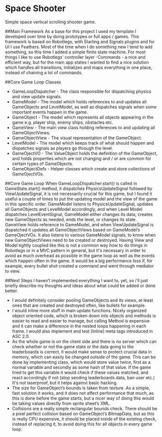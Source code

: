 # Space Shooter
Simple space vertical scrolling shooter game.


##Main Framework
As a base for this project I used my template I developed over time by doing prototypes or full apps / games. This framework is based on Robotlegs, with Starling and Signals plugins and for UI I use Feathers. Most of the time when I do something new I tend to add something, so this time I added a simple finite state machine. For most things I like to use Robotlegs' controller layer -Commands - a nice and efficient way, but for the main app states I wanted to find a nice solution which handles all transitions, initializes and maps everything in one place, instead of chaining a lot of commands. 

##Core Game Loop Classes
* GameLoopDispatcher - The class responsible for dispatching physics and view update signals.
* GameModel - The model which holds references to and updates all GameObjects and LevelModel, as well as dispatches signals when some important events happen in the game.
* GameObject - The model which represents all objects appearing in the game e.g. player ship, enemy ships, obstacles etc.
* GameView - The main view class holding references to and updating all GameObjectViews.
* GameObjectView - The visual representation of the GameObject.
* LevelModel - The model which keeps track of what should happen and dispatches signals as players go through the level.
* GameOjectVO - The ValueObject holds the definition of the GameObject, and holds properties which are not changing and / or are common for certain types of GameObjects.
* GameObjectDefs - Helper classes which create and store collections of GameOjectVOs.


##Core Game Loop 
When GameLoopDispatcher.start() is called in GameState.start() method, it dispatches PhysicsUpdateSignal followed by ViewUpdateSignal, it is not necessarily crucial for this game, but I found it useful a couple of times to put the updating model and the view of the game in this specific order. 
GameModel listens to PhysicsUpdateSignal, updates all GameObjects and LevelModel accordingly, and when Level Model dispatches LevelEventSignal, GameModel either changes its data, creates new GameObjects as needed, ends the level, or changes its state.
GameView holds reference to GameModel, and when ViewUpdateSignal is dispatched it updates all GameObjectViews based on GameModel’s GameOjectVOs. It also listens to various GameModel signals, to know when new GameObjectViews need to be created or destroyed. Having View and Model tightly coupled like this is not a common way how to do things in Robotlegs or in a MVC pattern in general, but it's necessary in order to avoid as much overhead as possible in the game loop as well as the events which happen often in the game. It would be a big performance loss if, for example, every bullet shot created a command and went through mediator to view.


##Next Steps
I haven’t implemented everything I want to, yet, so i'll just briefly describe my thoughts and ideas about what could be added or done better.

* I would definitely consider pooling GameObjects and its views, at least ones that are created and destroyed often, like bullets for example.
* I would inline more stuff in main update functions. Nicely organized object oriented code, which is broken down into objects and methods is easier to read and easier to manage, but calling Method is expensive and it can make a difference in the nested loops happening in each frame. I would also implement and test [Inline] meta tags introduced in ASC 2.0.
* As the whole game is on the client side and there is no server which can check whether or not the game state or the data going to the leaderboards is correct, it would make sense to protect crucial data in memory, which can easily be changed outside of the game. This can be done by implementing class, which would store value twice, first as a normal variable and secondly as some hash of that value. If the game tried to get this variable it would check if these values matched, and react accordingly if not (stop sending leaderboards data, ban user etc.) It's not laserproof, but it helps against basic hacking.
* The size for GameObject’s bounds is taken from texture. As a simple, fast solution it works, and it does not affect performance that much, as this is done before the game starts, but a nicer way of doing this would be taking values directly from sprite sheet’s XML.
* Collisions are a really simple rectangular bounds check. There should be a pixel perfect collision based on GameObject’s BitmapData, but as this is really CPU expensive, it should be placed inside of the existing check, instead of replacing it, to avoid doing this for all objects in every game loop.
